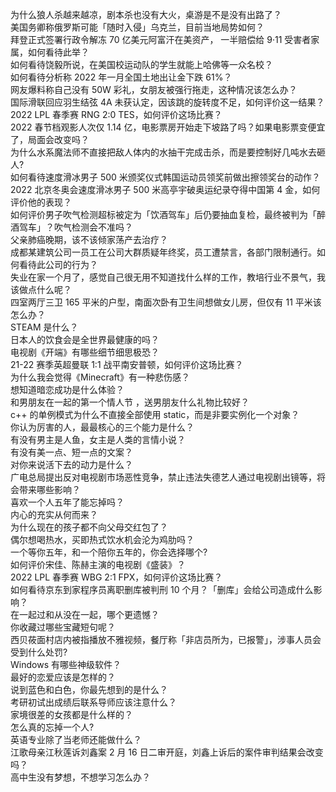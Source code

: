 为什么狼人杀越来越凉，剧本杀也没有大火，桌游是不是没有出路了？  
美国务卿称俄罗斯可能「随时入侵」乌克兰，目前当地局势如何？  
拜登正式签署行政令解冻 70 亿美元阿富汗在美资产， 一半赔偿给 9·11 受害者家属，如何看待此举？  
如何看待饶毅所说，在美国校运动队的学生就能上哈佛等一众名校？  
如何看待分析称 2022 年一月全国土地出让金下跌 61%？  
网友爆料称自己没有 50W 彩礼，女朋友被强行拖走，这种情况该怎么办？  
国际滑联回应羽生结弦 4A 未获认定，因该跳的旋转度不足，如何评价这一结果？  
2022 LPL 春季赛 RNG 2:0 TES，如何评价这场比赛？  
2022 春节档观影人次仅 1.14 亿，电影票房开始走下坡路了吗？如果电影票变便宜了，局面会改变吗？  
为什么水系魔法师不直接把敌人体内的水抽干完成击杀，而是要控制好几吨水去砸人?  
如何看待速度滑冰男子 500 米颁奖仪式韩国运动员领奖前做出擦领奖台的动作？  
2022 北京冬奥会速度滑冰男子 500 米高亭宇破奥运纪录夺得中国第 4 金，如何评价他的表现？  
如何评价男子吹气检测超标被定为「饮酒驾车」后仍要抽血复检，最终被判为「醉酒驾车」？吹气检测会不准吗？  
父亲肺癌晚期，该不该倾家荡产去治疗？  
成都某建筑公司一员工在公司大群质疑年终奖，员工遭禁言，各部门限制通行。如何看待此公司的行为？  
失业在家一个月了，感觉自己很无用不知道找什么样的工作，教培行业不景气，我该做点什么呢？  
四室两厅三卫 165 平米的户型，南面次卧有卫生间想做女儿房，但仅有 11 平米该怎么办？  
STEAM 是什么？  
日本人的饮食会是全世界最健康的吗？  
电视剧《开端》有哪些细节细思极恐？  
21-22 赛季英超曼联 1:1 战平南安普顿，如何评价这场比赛？  
为什么我会觉得《Minecraft》有一种悲伤感？  
想知道暗恋成功是什么体验？  
和男朋友在一起的第一个情人节 ，送男朋友什么礼物比较好？  
c++ 的单例模式为什么不直接全部使用 static，而是非要实例化一个对象？  
你认为厉害的人，最最核心的三个能力是什么？  
有没有男主是人鱼，女主是人类的言情小说？  
有没有美一点、短一点的文案？  
对你来说活下去的动力是什么？  
广电总局提出反对电视剧市场恶性竞争，禁止违法失德艺人通过电视剧出镜等，将会带来哪些影响？  
喜欢一个人五年了能忘掉吗？  
内心的充实从何而来？  
为什么现在的孩子都不向父母交红包了？  
偶尔想喝热水，买即热式饮水机会沦为鸡肋吗？  
一个等你五年，和一个陪你五年的，你会选择哪个?  
如何评价宋佳、陈赫主演的电视剧《盛装》？  
2022 LPL 春季赛 WBG 2:1 FPX，如何评价这场比赛？  
如何看待京东到家程序员离职删库被判刑 10 个月？「删库」会给公司造成什么影响？  
在一起过和从没在一起，哪个更遗憾？  
你收藏过哪些宝藏短句呢？  
西贝莜面村店内被指播放不雅视频，餐厅称「非店员所为，已报警」，涉事人员会受到什么处罚?  
Windows 有哪些神级软件？  
最好的恋爱应该是怎样的？  
说到蓝色和白色，你最先想到的是什么？  
考研初试出成绩后联系导师应该注意什么？  
家境很差的女孩都是什么样的？  
怎么真的忘掉一个人?  
英语专业除了当老师还能做什么？  
江歌母亲江秋莲诉刘鑫案 2 月 16 日二审开庭，刘鑫上诉后的案件审判结果会改变吗？  
高中生没有梦想，不想学习怎么办？  
